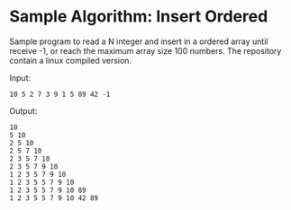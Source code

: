 # Sample Algorithm: Insert Ordered

Sample program to read a N integer and insert in a ordered array until receive -1, or reach the maximum array size 100 numbers.
The repository contain a linux compiled version.

Input:

 ``` 
 10 5 2 7 3 9 1 5 89 42 -1
 ```

Output:

 ```
 10 
 5 10 
 2 5 10 
 2 5 7 10 
 2 3 5 7 10 
 2 3 5 7 9 10 
 1 2 3 5 7 9 10 
 1 2 3 5 5 7 9 10 
 1 2 3 5 5 7 9 10 89 
 1 2 3 5 5 7 9 10 42 89
 ```
